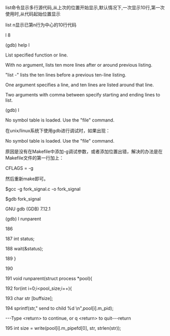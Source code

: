 list命令显示多行源代码,从上次的位置开始显示,默认情况下,一次显示10行,第一次使用时,从代码起始位置显示

list n显示已第n行为中心的10行代码

l 8

\(gdb\) help l

List specified function or line.

With no argument, lists ten more lines after or around previous listing.

"list -" lists the ten lines before a previous ten-line listing.

One argument specifies a line, and ten lines are listed around that line.

Two arguments with comma between specify starting and ending lines to list.

\(gdb\) l

No symbol table is loaded.  Use the "file" command.

在unix/linux系统下使用gdb进行调试时，如果出现：

No symbol table is loaded. Use the "file" command.

原因是没有在Makefile中添加-g调试参数，或者添加位置出错，解决的办法是在Makefile文件的第一行加上：

CFLAGS = -g

然后重新make即可。

$gcc -g fork\_signal.c -o fork\_signal

$gdb fork\_signal

GNU gdb \(GDB\) 7.12.1

\(gdb\) l runparent

186

187         int status;

188         wait\(&status\);

189     }

190

191     void runparent\(struct process \*pool\){

192         for\(int i=0;i&lt;pool\_size;i++\){

193             char str \[buffsize\];

194             sprintf\(str," send to child %d \n",pool\[i\].m\_pid\);

---Type &lt;return&gt; to continue, or q &lt;return&gt; to quit---return

195             int size = write\(pool\[i\].m\_pipefd\[0\], str, strlen\(str\)\);

